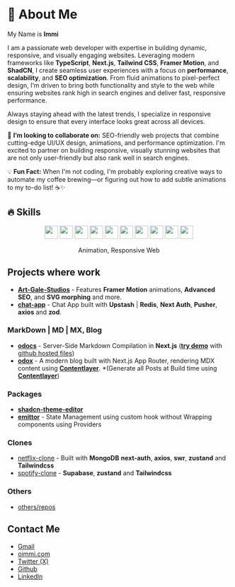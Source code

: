 # 💫 About Me

My Name is **Immi**<br>

I am a passionate web developer with expertise in building dynamic, responsive, and visually engaging websites. Leveraging modern frameworks like **TypeScript**, **Next.js**, **Tailwind CSS**, **Framer Motion**, and **ShadCN**, I create seamless user experiences with a focus on **performance**, **scalability**, and **SEO optimization**. From fluid animations to pixel-perfect design, I’m driven to bring both functionality and style to the web while ensuring websites rank high in search engines and deliver fast, responsive performance.

Always staying ahead with the latest trends, I specialize in responsive design to ensure that every interface looks great across all devices.

👯 **I’m looking to collaborate on:** SEO-friendly web projects that combine cutting-edge UI/UX design, animations, and performance optimization. I'm excited to partner on building responsive, visually stunning websites that are not only user-friendly but also rank well in search engines.

💡 **Fun Fact:** When I'm not coding, I'm probably exploring creative ways to automate my coffee brewing—or figuring out how to add subtle animations to my to-do list! ☕✨

## 🔥 Skills

<p align="center">
    <img src="https://img.shields.io/badge/HTML-%23E34F26.svg?logo=html5&logoColor=white" height="30"/>
    <img src="https://img.shields.io/badge/JavaScript-F7DF1E?logo=javascript&logoColor=000" height="30"/>
    <img src="https://img.shields.io/badge/TypeScript-3178C6?logo=typescript&logoColor=fff" height="30"/>
    <img src="https://img.shields.io/badge/Next.js-black?logo=next.js&logoColor=white" height="30"/>
    <img src="https://img.shields.io/badge/React-%2320232a.svg?logo=react&logoColor=%2361DAFB" height="30"/>
    <img src="https://img.shields.io/badge/Tailwind%20CSS-%2338B2AC.svg?logo=tailwind-css&logoColor=white" height="30"/>
    <img src="https://img.shields.io/badge/CSS-1572B6?logo=css3&logoColor=fff" height="30"/>
    <img src="https://img.shields.io/badge/Framer-05F?logo=framer&logoColor=fff" height="30"/>
    <img src="https://img.shields.io/badge/Python-3776AB?logo=python&logoColor=fff" height="30"/>
    <img src="https://img.shields.io/badge/Vercel-%23000000.svg?logo=vercel&logoColor=white" height="30"/>
</p>
<p align="center">
Animation, Responsive Web
</p>

## Projects where work

- [**Art-Gale-Studios**](https://www.artgalestudios.com) - Features **Framer Motion** animations, **Advanced SEO**, and **SVG morphing** and more.
- [**chat-app**](https://github.com/programming-with-ia/chat-app) - Chat App built with **Upstash** | **Redis**, **Next Auth**, **Pusher**, **axios** and **zod**.

### MarkDown | MD | MX, Blog

- [**odocs**](https://odocs-md.vercel.app/) - Server-Side Markdown Compilation in **Next.js** ([**try demo**](https://odocs-md.vercel.app/demo) with [github hosted files](https://github.com/programming-with-ia/shadcn-theme-editor/blob/master/README.md))
- [**odox**](https://odox.vercel.app/) - A modern blog built with Next.js App Router, rendering MDX content using [**Contentlayer**](https://contentlayer.dev/). *(Generate all Posts at Build time using [**Contentlayer**](https://contentlayer.dev/))

### Packages

- [**shadcn-theme-editor**](https://github.com/programming-with-ia/shadcn-theme-editor)
- [**emittor**](https://github.com/programming-with-ia/emittor) - State Management using custom hook without Wrapping components using Providers

### Clones

- [netflix-clone](https://github.com/programming-with-ia/netflix-clone) - Built with **MongoDB** **next-auth**, **axios**, **swr**, **zustand** and **Tailwindcss**
- [spotify-clone](https://github.com/programming-with-ia/spotify-clone) -  **Supabase**, **zustand** and **Tailwindcss**

### Others

- [others/repos](https://github.com/programming-with-ia?tab=repositories)

## Contact Me

- [Gmail](mailto:iafullprogrammer@gmail.com)
- [oimmi.com](https://oimmi.com)
- [Twitter (X)](https://x.com/o_immi)
- [Github](https://github.com/programming-with-ia)
- [LinkedIn](https://oimmi.com/r/linkedin)
